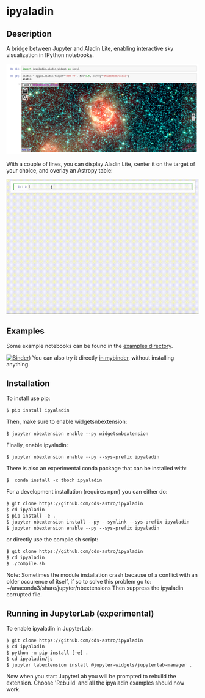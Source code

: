ipyaladin
=========

Description
-----------

A bridge between Jupyter and Aladin Lite, enabling interactive sky visualization in IPython notebooks.

![ipyaladin example](ipyaladin-screenshot.png)

With a couple of lines, you can display Aladin Lite, center it on the target of your choice, and overlay an Astropy table:

![ipyaladin example](ipyaladin-screencast.gif)

Examples
--------

Some example notebooks can be found in the [examples directory](examples).

[![Binder](https://mybinder.org/badge.svg)](https://mybinder.org/v2/gh/cds-astro/ipyaladin/master?filepath=examples)) You can also try it directly [in mybinder](https://mybinder.org/v2/gh/cds-astro/ipyaladin/master?filepath=examples), without installing anything.

Installation
------------

To install use pip:

    $ pip install ipyaladin

Then, make sure to enable widgetsnbextension:

    $ jupyter nbextension enable --py widgetsnbextension

Finally, enable ipyaladin:

    $ jupyter nbextension enable --py --sys-prefix ipyaladin

There is also an experimental conda package that can be installed with:

    $  conda install -c tboch ipyaladin


For a development installation (requires npm) you can either do:

    $ git clone https://github.com/cds-astro/ipyaladin
    $ cd ipyaladin
    $ pip install -e .
    $ jupyter nbextension install --py --symlink --sys-prefix ipyaladin
    $ jupyter nbextension enable --py --sys-prefix ipyaladin

or directly use the compile.sh script:

    $ git clone https://github.com/cds-astro/ipyaladin
    $ cd ipyaladin
    $ ./compile.sh

Note:
Sometimes the module installation crash because of a conflict with an older occurence of itself, if so to solve this problem go to:  ~/anaconda3/share/jupyter/nbextensions
Then suppress the ipyaladin corrupted file.

Running in JupyterLab (experimental)
------------------------------------

To enable ipyaladin in JupyterLab:

    $ git clone https://github.com/cds-astro/ipyaladin
    $ cd ipyaladin
    $ python -m pip install [-e] .
    $ cd ipyaladin/js
    $ jupyter labextension install @jupyter-widgets/jupyterlab-manager .

Now when you start JupyterLab you will be prompted to rebuild the extension. Choose 'Rebuild' and all the ipyaladin examples should now work.
